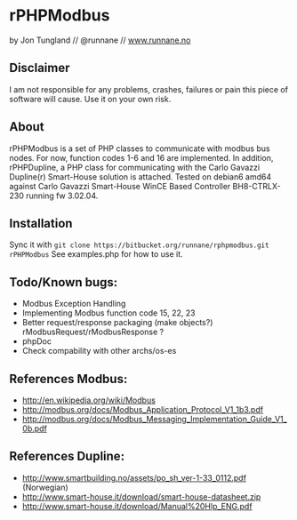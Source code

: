 rPHPModbus
=========
by Jon Tungland // @runnane // www.runnane.no

Disclaimer
-----------

I am not responsible for any problems, crashes, failures or pain this piece of software will cause. Use it on your own risk.

About
-----------
rPHPModbus is a set of PHP classes to communicate with modbus bus nodes. For now, function codes 1-6 and 16 are implemented.
In addition, rPHPDupline, a PHP class for communicating with the Carlo Gavazzi Dupline(r) Smart-House solution is attached.
Tested on debian6 amd64 against Carlo Gavazzi Smart-House WinCE Based Controller BH8-CTRLX-230 running fw 3.02.04.
 
Installation
-----------
Sync it with ``` git clone https://bitbucket.org/runnane/rphpmodbus.git rPHPModbus ```
See examples.php for how to use it.


Todo/Known bugs:
-----------
* Modbus Exception Handling
* Implementing Modbus function code 15, 22, 23
* Better request/response packaging (make objects?) rModbusRequest/rModbusResponse ?
* phpDoc
* Check compability with other archs/os-es

References Modbus:
-----------
* http://en.wikipedia.org/wiki/Modbus
* http://modbus.org/docs/Modbus_Application_Protocol_V1_1b3.pdf
* http://modbus.org/docs/Modbus_Messaging_Implementation_Guide_V1_0b.pdf

References Dupline:
-----------
* http://www.smartbuilding.no/assets/po_sh_ver-1-33_0112.pdf (Norwegian)
* http://www.smart-house.it/download/smart-house-datasheet.zip
* http://www.smart-house.it/download/Manual%20Hlp_ENG.pdf
